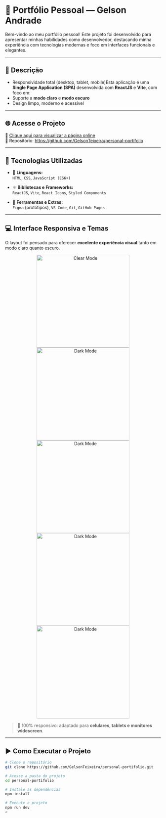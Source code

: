 # 💼 Portfólio Pessoal — Gelson Andrade

Bem-vindo ao meu portfólio pessoal! Este projeto foi desenvolvido para apresentar minhas habilidades como desenvolvedor, destacando minha experiência com tecnologias modernas e foco em interfaces funcionais e elegantes.

---

## 📌 Descrição

- Responsividade total (desktop, tablet, mobile)Esta aplicação é uma **Single Page Application (SPA)** desenvolvida com **ReactJS** e **Vite**, com foco em:
- Suporte a **modo claro** e **modo escuro**
- Design limpo, moderno e acessível

---

## 🌐 Acesse o Projeto

🔗 [Clique aqui para visualizar a página online](https://seu-link.vercel.app)  
📁 Repositório: https://github.com/GelsonTeixeira/personal-portifolio

---

## 🚀 Tecnologias Utilizadas

- 🧩 **Linguagens:**  
  `HTML`, `CSS`, `JavaScript (ES6+)`

- ⚛️ **Bibliotecas e Frameworks:**  
  `ReactJS`, `Vite`, `React Icons`, `Styled Components`

- 🎨 **Ferramentas e Extras:**  
  `Figma` (protótipos), `VS Code`, `Git`, `GitHub Pages`

---

## 💻 Interface Responsiva e Temas

O layout foi pensado para oferecer **excelente experiência visual** tanto em modo claro quanto escuro.

<p align="center">
    <img src="src/assets/assets/clear-code.png" alt="Clear Mode" width="300px">
  <img src="src/assets/assets/dark-mode.png" alt="Dark Mode" width="300px">
  <img src="src/assets/assets/dark-mode.png" alt="Dark Mode" width="300px">
  <img src="src/assets/assets/dark-mode.png" alt="Dark Mode" width="300px">
  <img src="src/assets/assets/dark-mode.png" alt="Dark Mode" width="300px">
</p>

> 📱 100% responsivo: adaptado para **celulares, tablets e monitores widescreen**.

---

## ▶️ Como Executar o Projeto

```bash
# Clone o repositório
git clone https://github.com/GelsonTeixeira/personal-portifolio.git

# Acesse a pasta do projeto
cd personal-portifolio

# Instale as dependências
npm install

# Execute o projeto
npm run dev
<

